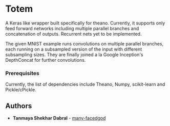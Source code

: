 # Totem

A Keras like wrapper built specifically for theano. Currently, it supports only feed forward networks including multiple parallel branches and concatenation of outputs. Recurrent nets yet to be implemented.

The given MNIST example runs convolutions on multiple parallel branches, each running on a subsampled version of the input with different subsampling sizes. They are finally joined a la Google Inception's DepthConcat for further convolutions.

### Prerequisites

Currently, the list of dependencies include Theano, Numpy, scikit-learn and Pickle/cPickle.

## Authors

* **Tanmaya Shekhar Dabral** - [many-facedgod](https://github.com/many-facedgod)
